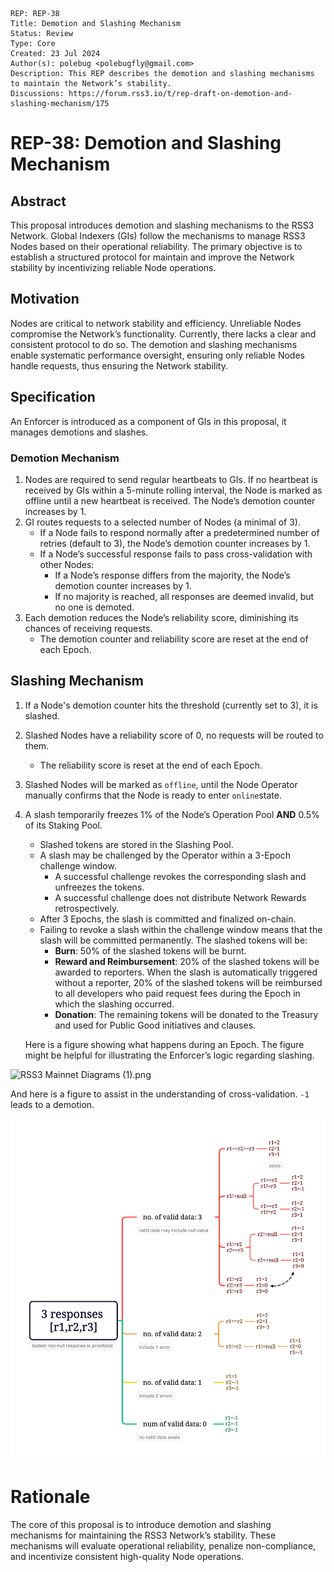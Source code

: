 ```
REP: REP-38
Title: Demotion and Slashing Mechanism
Status: Review
Type: Core
Created: 23 Jul 2024
Author(s): polebug <polebugfly@gmail.com>
Description: This REP describes the demotion and slashing mechanisms to maintain the Network’s stability.
Discussions: https://forum.rss3.io/t/rep-draft-on-demotion-and-slashing-mechanism/175
```

# REP-38: Demotion and Slashing Mechanism

## Abstract

This proposal introduces demotion and slashing mechanisms to the RSS3 Network. Global Indexers (GIs) follow the mechanisms to manage RSS3 Nodes based on their operational reliability. The primary objective is to establish a structured protocol for maintain and improve the Network stability by incentivizing reliable Node operations.

## Motivation

Nodes are critical to network stability and efficiency. Unreliable Nodes compromise the Network’s functionality. Currently, there lacks a clear and consistent protocol to do so. The demotion and slashing mechanisms enable systematic performance oversight, ensuring only reliable Nodes handle requests, thus ensuring the Network stability.

## Specification

An Enforcer is introduced as a component of GIs in this proposal, it manages demotions and slashes.

### Demotion Mechanism

1. Nodes are required to send regular heartbeats to GIs. If no heartbeat is received by GIs within a 5-minute rolling interval, the Node is marked as offline until a new heartbeat is received. The Node’s demotion counter increases by 1.
2. GI routes requests to a selected number of Nodes (a minimal of 3).
   - If a Node fails to respond normally after a predetermined number of retries (default to 3), the Node’s demotion counter increases by 1.
   - If a Node’s successful response fails to pass cross-validation with other Nodes:
     - If a Node’s response differs from the majority, the Node’s demotion counter increases by 1.
     - If no majority is reached, all responses are deemed invalid, but no one is demoted.
3. Each demotion reduces the Node’s reliability score, diminishing its chances of receiving requests.
   - The demotion counter and reliability score are reset at the end of each Epoch.

## Slashing Mechanism

1. If a Node's demotion counter hits the threshold (currently set to 3), it is slashed.
2. Slashed Nodes have a reliability score of 0, no requests will be routed to them.
   - The reliability score is reset at the end of each Epoch.
3. Slashed Nodes will be marked as `offline`, until the Node Operator manually confirms that the Node is ready to enter `online`state.
4. A slash temporarily freezes 1% of the Node’s Operation Pool **AND** 0.5% of its Staking Pool.

   - Slashed tokens are stored in the Slashing Pool.
   - A slash may be challenged by the Operator within a 3-Epoch challenge window.
     - A successful challenge revokes the corresponding slash and unfreezes the tokens.
     - A successful challenge does not distribute Network Rewards retrospectively.
   - After 3 Epochs, the slash is committed and finalized on-chain.
   - Failing to revoke a slash within the challenge window means that the slash will be committed permanently. The slashed tokens will be:
     - **Burn**: 50% of the slashed tokens will be burnt.
     - **Reward and Reimbursement**: 20% of the slashed tokens will be awarded to reporters. When the slash is automatically triggered without a reporter, 20% of the slashed tokens will be reimbursed to all developers who paid request fees during the Epoch in which the slashing occurred.
     - **Donation**: The remaining tokens will be donated to the Treasury and used for Public Good initiatives and clauses.

   Here is a figure showing what happens during an Epoch. The figure might be helpful for illustrating the Enforcer’s logic regarding slashing.

![RSS3 Mainnet Diagrams (1).png](REP-38%2FRSS3%20Mainnet%20Diagrams%20%281%29.png)

And here is a figure to assist in the understanding of cross-validation. `-1` leads to a demotion.

![3 responses [r1,r2,r3].png](REP-38%2F3%20responses%20%5Br1%2Cr2%2Cr3%5D.png)

# **Rationale**

The core of this proposal is to introduce demotion and slashing mechanisms for maintaining the RSS3 Network’s stability. These mechanisms will evaluate operational reliability, penalize non-compliance, and incentivize consistent high-quality Node operations.

